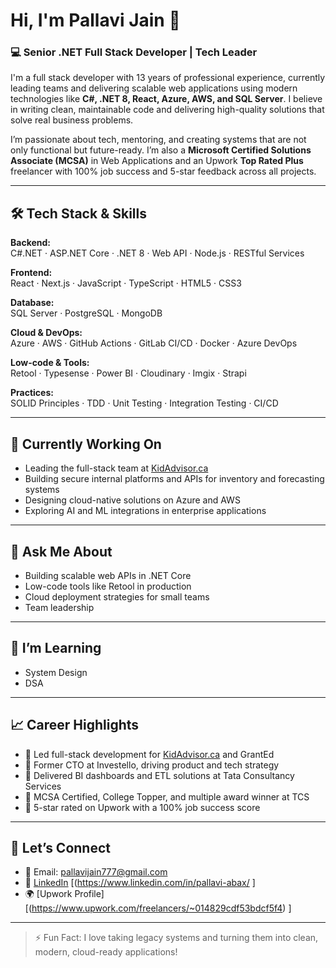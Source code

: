 # Hi, I'm Pallavi Jain 👋

### 💻 Senior .NET Full Stack Developer | Tech Leader 

I'm a full stack developer with 13 years of professional experience, currently leading teams and delivering scalable web applications using modern technologies like **C#, .NET 8, React, Azure, AWS, and SQL Server**. I believe in writing clean, maintainable code and delivering high-quality solutions that solve real business problems.

I’m passionate about tech, mentoring, and creating systems that are not only functional but future-ready. I’m also a **Microsoft Certified Solutions Associate (MCSA)** in Web Applications and an Upwork **Top Rated Plus** freelancer with 100% job success and 5-star feedback across all projects.

---

## 🛠️ Tech Stack & Skills

**Backend:**  
C#.NET · ASP.NET Core · .NET 8 · Web API · Node.js · RESTful Services  

**Frontend:**  
React · Next.js · JavaScript · TypeScript · HTML5 · CSS3  

**Database:**  
SQL Server · PostgreSQL · MongoDB  

**Cloud & DevOps:**  
Azure · AWS · GitHub Actions · GitLab CI/CD · Docker · Azure DevOps  

**Low-code & Tools:**  
Retool · Typesense · Power BI · Cloudinary · Imgix · Strapi  

**Practices:**  
SOLID Principles · TDD · Unit Testing · Integration Testing · CI/CD  

---

## 🧠 Currently Working On

- Leading the full-stack team at [KidAdvisor.ca](https://www.kidadvisor.ca)
- Building secure internal platforms and APIs for inventory and forecasting systems
- Designing cloud-native solutions on Azure and AWS
- Exploring AI and ML integrations in enterprise applications

---

## 💬 Ask Me About

- Building scalable web APIs in .NET Core  
- Low-code tools like Retool in production  
- Cloud deployment strategies for small teams  
- Team leadership

---

## 🌱 I’m Learning

- System Design
- DSA 

---

## 📈 Career Highlights

- 🔹 Led full-stack development for [KidAdvisor.ca](https://www.kidadvisor.ca) and GrantEd  
- 🔹 Former CTO at Investello, driving product and tech strategy  
- 🔹 Delivered BI dashboards and ETL solutions at Tata Consultancy Services  
- 🔹 MCSA Certified, College Topper, and multiple award winner at TCS  
- 🔹 5-star rated on Upwork with a 100% job success score  

---

## 🤝 Let’s Connect

- 📧 Email: pallavijain777@gmail.com  
- 💼 [LinkedIn](https://www.linkedin.com/) [(https://www.linkedin.com/in/pallavi-abax/  ]
- 🌍 [Upwork Profile][(https://www.upwork.com/freelancers/~014829cdf53bdcf5f4)  ]

---

> ⚡ Fun Fact: I love taking legacy systems and turning them into clean, modern, cloud-ready applications!

